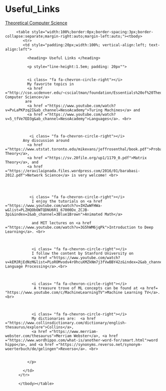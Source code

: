 # Useful_Links


[Theoretical Computer Science](http://cse.ucdenver.edu/~cscialtman/foundation/Essentials%20of%20Theoretical%20Computer%20Science.pdf)

         <table style="width:100%;border:0px;border-spacing:3px;border-collapse:separate;margin-right:auto;margin-left:auto;"><tbody>
            <tr>
            <td style="padding:20px;width:100%; vertical-align:left; text-align:left">
            
              <heading> Useful Links </heading>
              
              <p style="line-height:1.5em; padding: 20px"">
              
              
              <i class= "fa fa-chevron-circle-right"></i>
              My favorite topics in
              <a href ="http://cse.ucdenver.edu/~cscialtman/foundation/Essentials%20of%20Theoretical%20Computer%20Science.pdf">Theoretical Computer Science</a> 
             are
              <a href ="https://www.youtube.com/watch?v=PvLaPKPzq2I&ab_channel=NesoAcademy">Turing Machines</a> and
              <a href ="https://www.youtube.com/watch?v=5_tfVe7ED3g&ab_channel=NesoAcademy">Languages</a>. <br>
              
              
              
               <i class= "fa fa-chevron-circle-right"></i>
            Any discussion around
              <a href ="https://www.utstat.toronto.edu/mikevans/jeffrosenthal/book.pdf">Probability Theory</a>,
              <a href ="https://sv.20file.org/up1/1179_0.pdf">Matrix Theory</a>, and
              <a href ="https://eravilaipnada.files.wordpress.com/2016/01/barabasi-2012.pdf">Network Science</a> is very welcome! <br>
               
             
             
              
               <i class= "fa fa-chevron-circle-right"></i>
                I enjoy the tutorials on <a href ="https://www.youtube.com/watch?v=IHZwWFHWa-w&list=PLZHQObOWTQDNU6R1_67000Dx_ZCJB-3pi&index=2&ab_channel=3Blue1Brown">Animated Math</a>
                
                and MIT lectures on <a href ="https://www.youtube.com/watch?v=3G5hWM6jqPk">Introduction to Deep Learning</a>. <br>
                
                
                
                <i class= "fa fa-chevron-circle-right"></i>
                I follow the content by Stanford University on 
                <a href ="https://www.youtube.com/watch?v=kEMJRjEdNzM&list=PLoROMvodv4rOhcuXMZkNm7j3fVwBBY42z&index=2&ab_channel=StanfordOnline">Natural Language Processing</a>.<br>
                
                 
                
                <i class= "fa fa-chevron-circle-right"></i>
                 A treasure trove of ML concepts can be found at <a href= "https://www.youtube.com/c/MachineLearningTV">Machine Learning TV</a>. <br>
                
                

                <i class= "fa fa-chevron-circle-right"></i>
                My dictionaries are:  <a href ="https://www.collinsdictionary.com/dictionary/english-thesaurus/explore">Collins</a>, 
                <a href ="https://www.merriam-webster.com/thesaurus">Merriam Webster</a>, <a href ="https://www.wordhippo.com/what-is/another-word-for/smart.html">word hippo</a>, and <a href ="https://synonyms.reverso.net/synonym-woerterbuch/de/gelingen">Reverso</a>. <br>
                          
              
              </p>
            
            </td>
          </tr>
          
          </tbody></table>      

